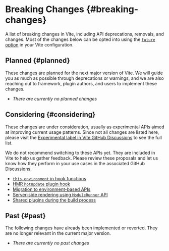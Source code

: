 # Breaking Changes {#breaking-changes}

A list of breaking changes in Vite, including API deprecations, removals, and changes. Most of the changes below can be opted into using the [`future` option](/config/shared-options.html#future) in your Vite configuration.

## Planned {#planned}

These changes are planned for the next major version of Vite. We will guide you as much as possible through deprecations or warnings, and we are also reaching out to framework, plugin authors, and users to implement these changes.

- _There are currently no planned changes_

## Considering {#considering}

These changes are under consideration, usually as experimental APIs aimed at improving current usage patterns. Since not all changes are listed here, please visit the [Experimental label in Vite GitHub Discussions](https://github.com/vitejs/vite/discussions/categories/feedback?discussions_q=label%3Aexperimental+category%3AFeedback) to see the full list.

We do not recommend switching to these APIs yet. They are included in Vite to help us gather feedback. Please review these proposals and let us know how they perform in your use cases in the associated GitHub Discussions.

- [`this.environment` in hook functions](/changes/this-environment-in-hooks)
- [HMR `hotUpdate` plugin hook](/changes/hotupdate-hook)
- [Migration to environment-based APIs](/changes/per-environment-apis)
- [Server-side rendering using `ModuleRunner` API](/changes/ssr-using-modulerunner)
- [Shared plugins during the build process](/changes/shared-plugins-during-build)

## Past {#past}

The following changes have already been implemented or reverted. They are no longer relevant in the current major version.

- _There are currently no past changes_
